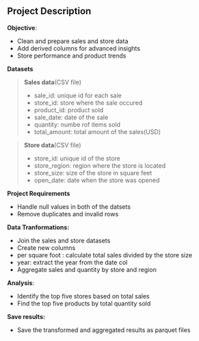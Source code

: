## Project Description
**Objective**:  
- Clean and prepare sales and store data
- Add derived columns for advanced insights
- Store performance and product trends

**Datasets**  
>  **Sales data**(CSV file)  
> - sale_id: unique id for each sale
> - store_id: store where the sale occured
> - product_id: product sold
> - sale_date: date of the sale
> - quantity: numbe rof items sold
> - total_amount: total amount of the sales(USD)

> **Store data**(CSV file)   
> - store_id: unique id of the store
> - store_region: region where the store is located
> - store_size: size of the store in square feet
> - open_date: date when the store was opened

**Project Requirements**  
- Handle null values in both of the datsets
- Remove duplicates and invalid rows

**Data Tranformations:**  
- Join the sales and store datasets  
- Create new columns
- per square foot : calculate total sales divided by the store size
- year: extract the year from the date col
- Aggregate sales and quantity by store and region

**Analysis**:
- Identify the top five stores based on total sales
- Find the top five products by total quantity sold

**Save results:**
- Save the transformed and aggregated results as parquet files

